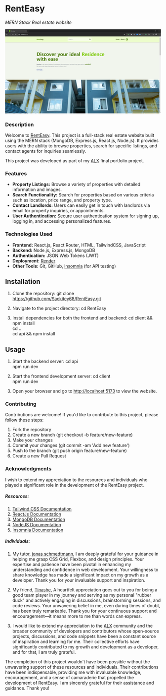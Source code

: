 # RentEasy
*MERN Stack Real estate website*

![Portfolio Project](/client/src/assets/preview.png)

### Description
Welcome to [RentEasy](https://renteasy-upxv.onrender.com/). This project is a full-stack real estate website built using the MERN stack (MongoDB, Express.js, React.js, Node.js). It provides users with the ability to browse properties, search for specific listings, and contact agents for inquiries seamlessly.

This project was developed as part of my [ALX](https://www.alxafrica.com/) final portfolio project.

### Features
+ **Property Listings:** Browse a variety of properties with detailed information and images.
+ **Search Functionality:** Search for properties based on various criteria such as location, price range, and property type.
+ **Contact Landlords:** Users can easily get in touch with landlords via email for property inquiries, or appointments.
+ **User Authentication:** Secure user authentication system for signing up, logging in, and accessing personalized features.

### Technologies Used
+ **Frontend:** React.js, React Router, HTML, TailwindCSS, JavaScript
+ **Backend:** Node.js, Express.js, MongoDB
+ **Authentication:** JSON Web Tokens (JWT)
+ **Deployment:** [Render](https://render.com/)
+ **Other Tools:** Git, GitHub, [insomnia](https://insomnia.rest/) (for API testing)

## Installation
1. Clone the repository:
    git clone https://github.com/Sackitey68/RentEasy.git

2. Navigate to the project directory:
    cd RentEasy

3. Install dependencies for both the frontend and backend:
    cd client && npm install <br>cd .. <br>cd api && npm install
   
## Usage
1. Start the backend server:
    cd api <br> npm run dev

2. Start the frontend development server:
    cd client<br> npm run dev

3. Open your browser and go to [http://localhost:5173](http://localhost:5173/) to view the website.

### Contributing
Contributions are welcome! If you'd like to contribute to this project, please follow these steps:

1. Fork the repository
2. Create a new branch (git checkout -b feature/new-feature)
3. Make your changes
4. Commit your changes (git commit -am 'Add new feature')
5. Push to the branch (git push origin feature/new-feature)
6. Create a new Pull Request

### Acknowledgments
I wish to extend my appreciation to the resources and individuals who played a significant role in the development of the RentEasy project.

##### Resources:
1. [Tailwind CSS Documentation](https://tailwindcss.com/)
2. [ReactJs Documentation](egacy.reactjs.org/docs/getting-started.html)
3. [MongoDB Documentation](https://www.mongodb.com/docs/)
4. [NodeJS Documentation](https://nodejs.org/docs/latest/api/)
5. [Insomnia Documentation](https://docs.insomnia.rest/)

##### Individuals:
1. My tutor, [jonas schmedtmann](https://github.com/jonasschmedtmann), I am deeply grateful for your guidance in helping me grasp CSS Grid, Flexbox, and design principles. Your expertise and patience have been pivotal in enhancing my understanding and confidence in web development. Your willingness to share knowledge has made a significant impact on my growth as a developer. Thank you for your invaluable support and inspiration.

2. My friend, [Tinashe](https://github.com/tinashetrishsamupindi), A heartfelt appreciation goes out to you for being a good team player in my journey and serving as my personal "rubber duck" and actively engaging in discussions, brainstorming sessions, and code reviews. Your unwavering belief in me, even during times of doubt, has been truly remarkable. Thank you for your continuous support and encouragement—it means more to me than words can express.

3. I would like to extend my appreciation to the [ALX](https://www.alxafrica.com/) community and the broader community of developers and contributors whose open-source projects, discussions, and code snippets have been a constant source of inspiration and learning for me. Their collective efforts have significantly contributed to my growth and development as a developer, and for that, I am truly grateful.

The completion of this project wouldn't have been possible without the unwavering support of these resources and individuals. Their contributions have been indispensable, providing me with invaluable knowledge, encouragement, and a sense of camaraderie that propelled the development of RentEasy. I am sincerely grateful for their assistance and guidance. Thank you!
